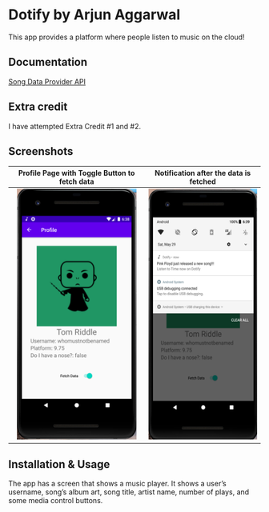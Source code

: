 # Dotify by Arjun Aggarwal

This app provides a platform where people listen to music on the cloud!

## Documentation
[Song Data Provider API](https://github.com/echeeUW/SongDataProvider)

## Extra credit
I have attempted Extra Credit #1 and #2.

## Screenshots

Profile Page with Toggle Button to fetch data | Notification after the data is fetched
:-------------------------:|:-------------------------:|
<img src="img/toggle.png" alt="Screenshot of the app" height="500" />  | <img src="img/notification.png" alt="Screenshot of the app" height="500" />


## Installation & Usage
The app has a screen that shows a music player. It shows a user’s username, song’s album art,
song title, artist name, number of plays, and some media control buttons.
